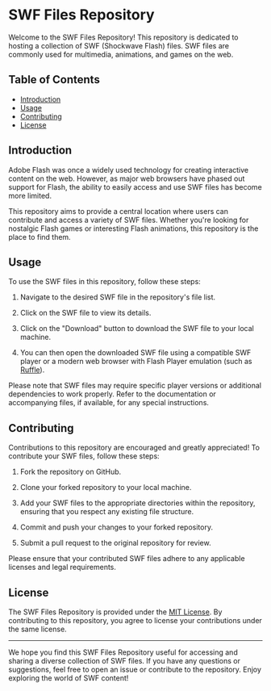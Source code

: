 # SWF Files Repository

Welcome to the SWF Files Repository! This repository is dedicated to hosting a collection of SWF (Shockwave Flash) files. SWF files are commonly used for multimedia, animations, and games on the web.

## Table of Contents

- [Introduction](#introduction)
- [Usage](#usage)
- [Contributing](#contributing)
- [License](#license)

## Introduction

Adobe Flash was once a widely used technology for creating interactive content on the web. However, as major web browsers have phased out support for Flash, the ability to easily access and use SWF files has become more limited.

This repository aims to provide a central location where users can contribute and access a variety of SWF files. Whether you're looking for nostalgic Flash games or interesting Flash animations, this repository is the place to find them.

## Usage

To use the SWF files in this repository, follow these steps:

1. Navigate to the desired SWF file in the repository's file list.

2. Click on the SWF file to view its details.

3. Click on the "Download" button to download the SWF file to your local machine.

4. You can then open the downloaded SWF file using a compatible SWF player or a modern web browser with Flash Player emulation (such as [Ruffle](https://github.com/ruffle-rs/ruffle)).

Please note that SWF files may require specific player versions or additional dependencies to work properly. Refer to the documentation or accompanying files, if available, for any special instructions.

## Contributing

Contributions to this repository are encouraged and greatly appreciated! To contribute your SWF files, follow these steps:

1. Fork the repository on GitHub.

2. Clone your forked repository to your local machine.

3. Add your SWF files to the appropriate directories within the repository, ensuring that you respect any existing file structure.

4. Commit and push your changes to your forked repository.

5. Submit a pull request to the original repository for review.

Please ensure that your contributed SWF files adhere to any applicable licenses and legal requirements.

## License

The SWF Files Repository is provided under the [MIT License](https://opensource.org/licenses/MIT). By contributing to this repository, you agree to license your contributions under the same license.

---

We hope you find this SWF Files Repository useful for accessing and sharing a diverse collection of SWF files. If you have any questions or suggestions, feel free to open an issue or contribute to the repository. Enjoy exploring the world of SWF content!
